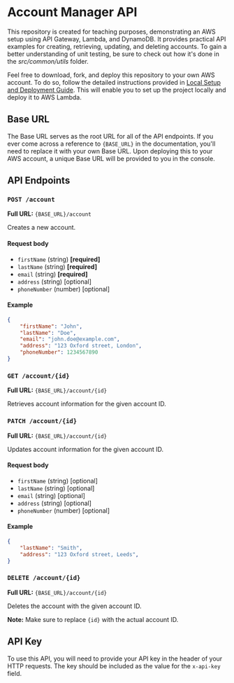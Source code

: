 # Account Manager API
This repository is created for teaching purposes, demonstrating an AWS setup using API Gateway, Lambda, and DynamoDB. It provides practical API examples for creating, retrieving, updating, and deleting accounts. To gain a better understanding of unit testing, be sure to check out how it's done in the *src/common/utils* folder.

Feel free to download, fork, and deploy this repository to your own AWS account. To do so, follow the detailed instructions provided in [Local Setup and Deployment Guide](https://github.com/grit-coding/account-manager/blob/main/docs/local-README.md). This will enable you to set up the project locally and deploy it to AWS Lambda.

## Base URL

The Base URL serves as the root URL for all of the API endpoints. If you ever come across a reference to `{BASE_URL}` in the documentation, you'll need to replace it with your own Base URL. Upon deploying this to your AWS account, a unique Base URL will be provided to you in the console.

## API Endpoints

### `POST /account`

**Full URL:** `{BASE_URL}/account`

Creates a new account.

#### Request body

- `firstName` (string) **[required]**
- `lastName` (string) **[required]**
- `email` (string) **[required]**
- `address` (string) [optional]
- `phoneNumber` (number) [optional]

#### Example

```json
{
    "firstName": "John",
    "lastName": "Doe",
    "email": "john.doe@example.com",
    "address": "123 Oxford street, London",
    "phoneNumber": 1234567890
}
```

### `GET /account/{id}`

**Full URL:** `{BASE_URL}/account/{id}`

Retrieves account information for the given account ID.

### `PATCH /account/{id}`

**Full URL:** `{BASE_URL}/account/{id}`

Updates account information for the given account ID.

#### Request body

- `firstName` (string) [optional]
- `lastName` (string) [optional]
- `email` (string) [optional]
- `address` (string) [optional]
- `phoneNumber` (number) [optional]

#### Example

```json
{
    "lastName": "Smith",
    "address": "123 Oxford street, Leeds",
}
```

### `DELETE /account/{id}`

**Full URL:** `{BASE_URL}/account/{id}`

Deletes the account with the given account ID.

**Note:** Make sure to replace `{id}` with the actual account ID.

## API Key

To use this API, you will need to provide your API key in the header of your HTTP requests. The key should be included as the value for the `x-api-key` field.
